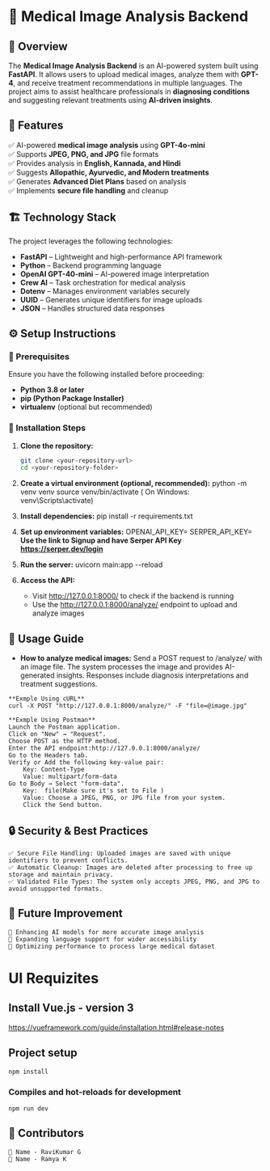 # 🏥 Medical Image Analysis Backend

## 📌 Overview
The **Medical Image Analysis Backend** is an AI-powered system built using **FastAPI**. It allows users to upload medical images, analyze them with **GPT-4**, and receive treatment recommendations in multiple languages. The project aims to assist healthcare professionals in **diagnosing conditions** and suggesting relevant treatments using **AI-driven insights**.

## 🌟 Features
✅ AI-powered **medical image analysis** using **GPT-4o-mini**  
✅ Supports **JPEG, PNG, and JPG** file formats  
✅ Provides analysis in **English, Kannada, and Hindi**  
✅ Suggests **Allopathic, Ayurvedic, and Modern treatments**  
✅ Generates **Advanced Diet Plans** based on analysis  
✅ Implements **secure file handling** and cleanup  

## 🏗️ Technology Stack
The project leverages the following technologies:  
- **FastAPI** – Lightweight and high-performance API framework  
- **Python** – Backend programming language  
- **OpenAI GPT-40-mini** – AI-powered image interpretation  
- **Crew AI** – Task orchestration for medical analysis  
- **Dotenv** – Manages environment variables securely  
- **UUID** – Generates unique identifiers for image uploads  
- **JSON** – Handles structured data responses  


## ⚙️ Setup Instructions
### 🔹 Prerequisites
Ensure you have the following installed before proceeding:  
- **Python 3.8 or later**  
- **pip (Python Package Installer)**  
- **virtualenv** (optional but recommended)  

### 🔹 Installation Steps
1. **Clone the repository:**  
   ```bash
   git clone <your-repository-url>
   cd <your-repository-folder>

2. **Create a virtual environment (optional, recommended):**
    python -m venv venv
    source venv/bin/activate  ( On Windows: venv\Scripts\activate)

3. **Install dependencies:**
    pip install -r requirements.txt

4. **Set up environment variables:**
    OPENAI_API_KEY=<your-openai-api-key>
    SERPER_API_KEY=<your-openai-api-key>   **Use the link to Signup and have Serper API Key https://serper.dev/login**

5. **Run the server:**
    uvicorn main:app --reload

6. **Access the API:**
    - Visit http://127.0.0.1:8000/ to check if the backend is running
    - Use the http://127.0.0.1:8000/analyze/ endpoint to upload and analyze images


## 🏥 Usage Guide
   - **How to analyze medical images:**
    Send a POST request to /analyze/  with an image file.
    The system processes the image and provides AI-generated insights.
    Responses include diagnosis interpretations and treatment suggestions.

    **Exmple Using cURL**
    curl -X POST "http://127.0.0.1:8000/analyze/" -F "file=@image.jpg"

    **Exmple Using Postman**
    Launch the Postman application.
    Click on "New" → "Request".
    Choose POST as the HTTP method.
    Enter the API endpoint:http://127.0.0.1:8000/analyze/
    Go to the Headers tab.
    Verify or Add the following key-value pair:
        Key: Content-Type
        Value: multipart/form-data
    Go to Body → Select "form-data".
        Key:  file(Make sure it's set to File )
        Value: Choose a JPEG, PNG, or JPG file from your system.
        Click the Send button.


## 🔒 Security & Best Practices
    ✅ Secure File Handling: Uploaded images are saved with unique identifiers to prevent conflicts.
    ✅ Automatic Cleanup: Images are deleted after processing to free up storage and maintain privacy.
    ✅ Validated File Types: The system only accepts JPEG, PNG, and JPG to avoid unsupported formats.

## 🎯 Future Improvement
    🔹 Enhancing AI models for more accurate image analysis
    🔹 Expanding language support for wider accessibility
    🔹 Optimizing performance to process large medical dataset

# UI Requizites

## Install Vue.js - version 3

https://vueframework.com/guide/installation.html#release-notes

## Project setup
```
npm install
```

### Compiles and hot-reloads for development
```
npm run dev
```


## 👥 Contributors
    🔹 Name - RaviKumar G
    🔹 Name - Ramya K
